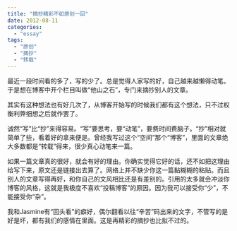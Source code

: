 ```yaml
---
title: "摘抄精彩不如原创一回"
date: 2012-08-11
categories: 
  - "essay"
tags: 
  - "原创"
  - "摘抄"
  - "转载"
---
```


最近一段时间看的多了，写的少了。总是觉得人家写的好，自己越来越懒得动笔。于是想在博客中开个栏目叫做“他山之石”，专门来摘抄别人的文章。

其实有这种想法也有好几次了，从博客开始写的时候我们都有这个想法，只不过权衡利弊细想之后就作罢了。

诚然“写”比“抄”来得容易。“写”要思考，要“动笔”，要费时间费脑子。“抄”相对就简单了些，看着好的拿来便是。曾经我写过这个“空间”那个“博客”，里面的文章绝大多数都是“转载”得来，很少真心动笔来一篇。

如果一篇文章真的很好，就会有好的理由。你确实觉得它好的话，还不如把这理由给写下来，原文还是链接出去算了。网络上并不缺少你这一篇黏糊糊的粘贴。而且别人的文章写得再好，和你自己的文风相比还是有差别的。引用的太多就会冲淡你博客的风格，这就是我极度不喜欢“投稿博客”的原因。因为我可以接受你“少”，不能接受你“杂”。

我和Jasmine有“回头看”的癖好，偶尔翻看以往“辛苦”码出来的文字，不管写的是好是坏，都有我们的感情在里面。这是再精彩的摘抄也比拟不过的。
